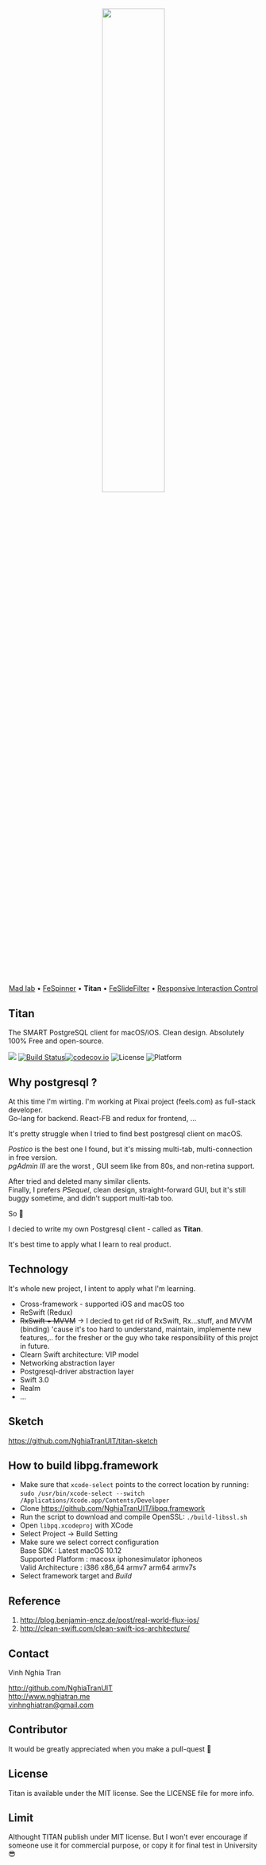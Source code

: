 
<h3 align="center">
    <img src="https://raw.githubusercontent.com/NghiaTranUIT/Titan-Postgresql/master/Screenshot/github_titan@2x.png" width="50%" />
</h3>
  
<p align="center">
  <a href="http://nghiatran.me">Mad lab</a> &bull;
  <a href="https://github.com/NghiaTranUIT/FeSpinner">FeSpinner</a> &bull;
  <b>Titan</b> &bull;
  <a href="https://github.com/NghiaTranUIT/FeSlideFilter">FeSlideFilter</a> &bull;
  <a href="https://github.com/NghiaTranUIT/Responsive-Interaction-Control">Responsive Interaction Control</a>
</p>

  
Titan
------------
  
The SMART PostgreSQL client for macOS/iOS. Clean design. Absolutely 100% Free and open-source.
  
![](https://img.shields.io/badge/Swift-3.0-blue.svg?style=flat)
[![Build Status](https://api.travis-ci.org/NghiaTranUIT/Titan-Postgresql.svg?branch=master)](https://travis-ci.org/NghiaTranUIT/Titan-Postgresql)[![codecov.io](https://codecov.io/gh/NghiaTranUIT/Titan-Postgresql/branch/master/graphs/badge.svg)](https://codecov.io/gh/NghiaTranUIT/Titan-Postgresql/branch/master)
![License](https://img.shields.io/npm/l/express.svg?style=flat)
![Platform](https://img.shields.io/badge/platform-osx-green.svg?style=flat)
  
Why postgresql ?
------------
  
At this time I'm wirting. I'm working at Pixai project (feels.com) as full-stack developer.  
Go-lang for backend. React-FB and redux for frontend, ...
  
It's pretty struggle when I tried to find best postgresql client on macOS.
  
*Postico* is the best one I found, but it's missing  multi-tab, multi-connection in free version.  
*pgAdmin III* are the worst , GUI  seem like from 80s, and non-retina support.
  
After tried  and deleted many similar clients.  
Finally, I prefers *PSequel*, clean design, straight-forward GUI, but it's still buggy sometime, and didn't support multi-tab too.

So  🤔
  
I decied to write my own Postgresql client - called as **Titan**.
  
It's best time to apply what I learn to real product.

Technology
------------
  
It's whole new project, I intent to apply what I'm learning.
  
*   Cross-framework  - supported iOS and macOS too
*   ReSwift (Redux)
*   ~~RxSwift + MVVM~~ -> I decied to get rid of RxSwift, Rx...stuff, and MVVM (binding)
'cause it's too hard to understand, maintain, implemente new features,.. for the fresher or the guy who take responsibility of this projct in future.
*   Clearn Swift architecture: VIP model
*   Networking abstraction layer
*   Postgresql-driver abstraction layer
*   Swift 3.0
*   Realm
*   ...

Sketch
------------
https://github.com/NghiaTranUIT/titan-sketch

How to build libpg.framework
------------
*  Make sure that `xcode-select` points to the correct location by running:
    `sudo /usr/bin/xcode-select --switch /Applications/Xcode.app/Contents/Developer`
*  Clone https://github.com/NghiaTranUIT/libpq.framework  
* Run the script to download and compile OpenSSL:
    `./build-libssl.sh`  
* Open `libpq.xcodeproj` with XCode  
* Select Project  -> Build Setting
* Make sure we select correct configuration  
Base SDK :  Latest macOS 10.12  
Supported Platform  :  macosx  iphonesimulator  iphoneos  
Valid  Architecture :  i386  x86_64  armv7  arm64  armv7s  
* Select framework target  and *Build*
  
Reference
------------
1. http://blog.benjamin-encz.de/post/real-world-flux-ios/
2. http://clean-swift.com/clean-swift-ios-architecture/

Contact
------------
  
Vinh Nghia Tran

http://github.com/NghiaTranUIT  
http://www.nghiatran.me  
vinhnghiatran@gmail.com  
  
Contributor
------------

It would be greatly appreciated  when you make a pull-quest  🤗

License
------------

Titan is available under the MIT license. See the LICENSE file for more info.

Limit
------------

Althought TITAN publish under MIT license. But I won't ever encourage if someone use it for commercial purpose, or copy it for final test in University 😎
